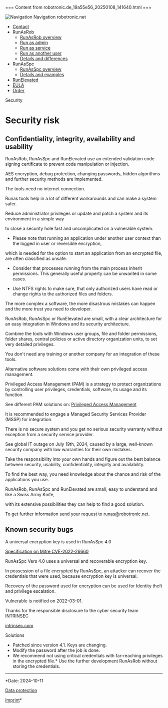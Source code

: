 === Content from robotronic.de_19a55e56_20250108_141640.html ===


![Navigation](images/hamburger.png) Navigation robotronic.net

* [Contact](https://robotronic.net/contacten.html "Contact")
* RunAsRob
  + [RunAsRob overview](runasroben.html "RunAsRob overview")
  + [Run as admin](runasadminen.html "Run as admin")
  + [Run as service](runasserviceen.html "Run as service")
  + [Run as another user](runasdifferentuseren.html "Run as another user")
  + [Details and differences](runasrobdetailsen.html "Details and differences")
* RunAsSpc
  + [RunAsSpc overview](runasspcen.html "RunAsSpc overview")
  + [Details and examples](guidance.html "Details and examples")
* [RunElevated](elevateen.html "RunElevated")
* [EULA](https://robotronic.net/eula.html "EULA")
* [Order](https://robotronic.net/orderEnForm.php "Order")

Security

# Security risk

## Confidentiality, integrity, availability and usability

RunAsRob, RunAsSpc and RunElevated use an extended validation code signing certificate to prevent code manipulation or injection.

AES encryption, debug protection, changing passwords, hidden algorithms and further security methods are implemented.

The tools need no internet connection.

Runas tools help in a lot of different workarounds and can make a system safer.

Reduce administrator privileges or update and patch a system and its environment in a simple way

to close a security hole fast and uncomplicated on a vulnerable system.

- Please note that running an application under another user context than the logged in user or reversible encryption,

which is needed for the option to start an application from an encrypted file, are often classified as unsafe.

- Consider that processes running from the main process inherit permissions. This generally useful property can be unwanted in some cases.

- Use NTFS rights to make sure, that only authorized users have read or change rights to the authorized files and folders.

The more complex a software, the more disastrous mistakes can happen and the more trust you need to developer.

RunAsRob, RunAsSpc or RunElevated are small, with a clear architecture for an easy integration in Windows and its security architecture.

Combine the tools with Windows user groups, file and folder permissions, folder shares, central policies or active directory organization units, to set very detailed privileges.

You don't need any training or another company for an integration of these tools.

Alternative software solutions come with their own privileged access management.

Privileged Access Management (PAM) is a strategy to protect organizations by controlling user privileges, credentials, software, its usage and its function.

See different PAM solutions on: [Privileged Access Management](https://robotronic.net/blogenPAM.html "Privileged Access Management")

It is recommended to engage a Managed Security Services Provider (MSSP) for integration.

There is no secure system and you get no serious security warranty without exception from a security service provider.

See global IT outage on July 19th, 2024, caused by a large, well-known security company with low warranties for their own mistakes.

Take the responsibility into your own hands and figure out the best balance between security, usability, confidentiality, integrity and availability.

To find the best way, you need knowledge about the chance and risk of the applications you use.

RunAsRob, RunAsSpc and RunElevated are small, easy to understand and like a Swiss Army Knife,

with its extensive possibilities they can help to find a good solution.

To get further information send your request to runas@robotronic.net.

## Known security bugs

A universal encryption key is used in RunAsSpc 4.0

[Specification on Mitre CVE-2022-26660](https://cve.mitre.org/cgi-bin/cvename.cgi?name=CVE-2022-26660 "CVE Mitre")

RunAsSpc Vers 4.0 uses a universal and recoverable encryption key.

In possession of a file encrypted by RunAsSpc, an attacker can recover the credentials that were used, because encryption key is universal.

Recovery of the password used for encryption can be used for Identity theft and privilege escalation.

Vulnerable is notified on 2022-03-01.

Thanks for the responsible disclosure to the cyber security team INTRINSEC

[intrinsec.com](https://intrinsec.com "INTRINSEC")

Solutions

* Patched since version 4.1. Keys are changing.
* Modify the password after the job is done.
* We recommend not using critical credentials with far-reaching privileges in the encrypted file.* Use the further development RunAsRob without storing the credentials.

---

*Date: 2024-10-11

[Data protection](https://runasrob.com/privacystatementen.html "Data protection")

[Imprint](https://runasrob.com/imprinten.html "Imprint")*


